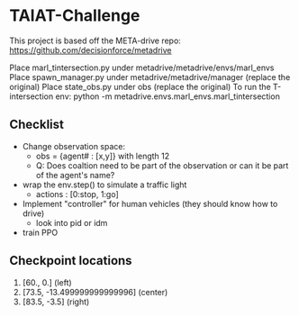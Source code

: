# TAIAT-Challenge

This project is based off the META-drive repo: https://github.com/decisionforce/metadrive

Place marl_tintersection.py under metadrive/metadrive/envs/marl_envs
Place spawn_manager.py under metadrive/metadrive/manager (replace the original)
Place state_obs.py under obs (replace the original)
To run the T-intersection env: python -m metadrive.envs.marl_envs.marl_tintersection 


## Checklist
* Change observation space:
  * obs = {agent# : [x,y]} with length 12
  * Q: Does coaltion need to be part of the observation or can it be part of the agent's name?
* wrap the env.step() to simulate a traffic light
  * actions : [0:stop, 1:go]
* Implement "controller" for human vehicles (they should know how to drive)
  * look into pid or idm 
* train PPO 

## Checkpoint locations
1. [60., 0.] (left)
2. [73.5, -13.499999999999996] (center)
3. [83.5, -3.5] (right)
